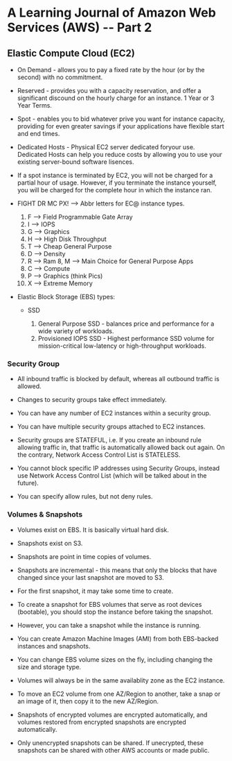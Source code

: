 # A Learning Journal of Amazon Web Services (AWS) -- Part 2

## Elastic Compute Cloud (EC2)

* On Demand - allows you to pay a fixed rate by the hour (or by the second)
  with no commitment.

* Reserved - provides you with a capacity reservation, and offer a significant
  discound on the hourly charge for an instance. 1 Year or 3 Year Terms.

* Spot - enables you to bid whatever prive you want for instance capacity,
  providing for even greater savings if your applications have flexible start
  and end times.

* Dedicated Hosts - Physical EC2 server dedicated foryour use. Dedicated Hosts
  can help you reduce costs by allowing you to use your existing server-bound
  software lisences.

* If a spot instance is terminated by EC2, you will not be charged for a
  partial hour of usage. However, if you terminate the instance yourself, you
  will be charged for the complete hour in which the instance ran.

* FIGHT DR MC PX! --> Abbr letters for EC@ instance types.

    1. F --> Field Programmable Gate Array
    2. I --> IOPS
    3. G --> Graphics
    4. H --> High Disk Throughput
    5. T --> Cheap General Purpose
    6. D --> Density
    7. R --> Ram
    8, M --> Main Choice for General Purpose Apps
    9. C --> Compute
    10. P --> Graphics (think Pics)
    11. X --> Extreme Memory

* Elastic Block Storage (EBS) types:

    * SSD

        1. General Purpose SSD - balances price and performance for a wide
           variety of workloads.
        2. Provisioned IOPS SSD - Highest performance SSD volume for
           mission-critical low-latency or high-throughput workloads.

### Security Group

* All inbound traffic is blocked by default, whereas all outbound traffic is allowed.

* Changes to security groups take effect immediately.

* You can have any number of EC2 instances within a security group.

* You can have multiple security groups attached to EC2 instances.

* Security groups are STATEFUL, i.e. If you create an inbound rule allowing
  traffic in, that traffic is automatically allowed back out again. On the
  contrary, Network Access Control List is STATELESS.

* You cannot block specific IP addresses using Security Groups, instead use
  Network Access Control List (which will be talked about in the future).

* You can specify allow rules, but not deny rules.

### Volumes & Snapshots

* Volumes exist on EBS. It is basically virtual hard disk.

* Snapshots exist on S3.

* Snapshots are point in time copies of volumes.

* Snapshots are incremental - this means that only the blocks that have changed
  since your last snapshot are moved to S3.

* For the first snapshot, it may take some time to create.

* To create a snapshot for EBS volumes that serve as root devices (bootable),
  you should stop the instance before taking the snapshot.

* However, you can take a snapshot while the instance is running.

* You can create Amazon Machine Images (AMI) from both EBS-backed instances and
  snapshots.

* You can change EBS volume sizes on the fly, including changing the size and
  storage type.

* Volumes will always be in the same availablity zone as the EC2 instance.

* To move an EC2 volume from one AZ/Region to another, take a snap or an image
  of it, then copy it to the new AZ/Region.

* Snapshots of encrypted volumes are encrypted automatically, and volumes
  restored from encrypted snapshots are encrypted automatically.

* Only unencrypted snapshots can be shared. If unecrypted, these snapshots can
  be shared with other AWS accounts or made public.

